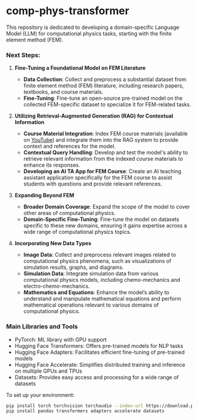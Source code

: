 # comp-phys-transformer
 This repository is dedicated to developing a domain-specific Language Model (LLM) for computational physics tasks, starting with the finite element method (FEM).

### Next Steps:

1. **Fine-Tuning a Foundational Model on FEM Literature**
    - **Data Collection**: Collect and preprocess a substantial dataset from finite element method (FEM) literature, including research papers, textbooks, and course materials.
    - **Fine-Tuning**: Fine-tune an open-source pre-trained model on the collected FEM-specific dataset to specialize it for FEM-related tasks.

2. **Utilizing Retrieval-Augmented Generation (RAG) for Contextual Information**
    - **Course Material Integration**: Index FEM course materials (available on [YouTube](https://youtube.com/playlist?list=PLJhG_d-Sp_JHKVRhfTgDqbic_4MHpltXZ)) and integrate them into the RAG system to provide context and references for the model.
    - **Contextual Query Handling**: Develop and test the model's ability to retrieve relevant information from the indexed course materials to enhance its responses.
    - **Developing an AI TA App for FEM Course**: Create an AI teaching assistant application specifically for the FEM course to assist students with questions and provide relevant references.

3. **Expanding Beyond FEM**
    - **Broader Domain Coverage**: Expand the scope of the model to cover other areas of computational physics.
    - **Domain-Specific Fine-Tuning**: Fine-tune the model on datasets specific to these new domains, ensuring it gains expertise across a wide range of computational physics topics.

4. **Incorporating New Data Types**
    - **Image Data**: Collect and preprocess relevant images related to computational physics phenomena, such as visualizations of simulation results, graphs, and diagrams.
    - **Simulation Data**: Integrate simulation data from various computational physics models, including chemo-mechanics and electro-chemo-mechanics.
    - **Mathematics and Equations**: Enhance the model’s ability to understand and manipulate mathematical equations and perform mathematical operations relevant to various domains of computational physics.

### Main Libraries and Tools
- PyTorch: ML library with GPU support
- Hugging Face Transformers: Offers pre-trained models for NLP tasks
- Hugging Face Adapters: Facilitates efficient fine-tuning of pre-trained models
- Hugging Face Accelerate: Simplifies distributed training and inference on multiple GPUs and TPUs
- Datasets: Provides easy access and processing for a wide range of datasets

To set up your environment:
```bash
pip install torch torchvision torchaudio --index-url https://download.pytorch.org/whl/cu117
pip install pandas transformers adapters accelerate datasets
```



